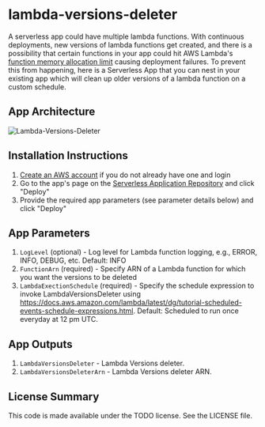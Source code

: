 # lambda-versions-deleter

A serverless app could have multiple lambda functions. With continuous deployments, new versions of lambda functions get created, and there is a possibility that certain functions in your app could hit AWS Lambda's [function memory allocation limit](https://docs.aws.amazon.com/lambda/latest/dg/limits.html) causing deployment failures. To prevent this from happening, here is a Serverless App that you can nest in your existing app which will clean up older versions of a lambda function on a custom schedule.

## App Architecture

![Lambda-Versions-Deleter](https://github.com/shwetaskatdare/lambda-versions-deleter/raw/master/images/lambda-versions-deleter-new.png)

## Installation Instructions

1. [Create an AWS account](https://portal.aws.amazon.com/gp/aws/developer/registration/index.html) if you do not already have one and login
1. Go to the app's page on the [Serverless Application Repository](TODO) and click "Deploy"
1. Provide the required app parameters (see parameter details below) and click "Deploy"

## App Parameters

1. `LogLevel` (optional) - Log level for Lambda function logging, e.g., ERROR, INFO, DEBUG, etc. Default: INFO
1. `FunctionArn` (required) - Specify ARN of a Lambda function for which you want the versions to be deleted
1. `LambdaExectionSchedule` (required) - Specify the schedule expression to invoke LambdaVersionsDeleter using https://docs.aws.amazon.com/lambda/latest/dg/tutorial-scheduled-events-schedule-expressions.html. Default: Scheduled to run once everyday at 12 pm UTC.

## App Outputs

1. `LambdaVersionsDeleter` - Lambda Versions deleter.
1. `LambdaVersionsDeleterArn` - Lambda Versions deleter ARN.

## License Summary

This code is made available under the TODO license. See the LICENSE file.
